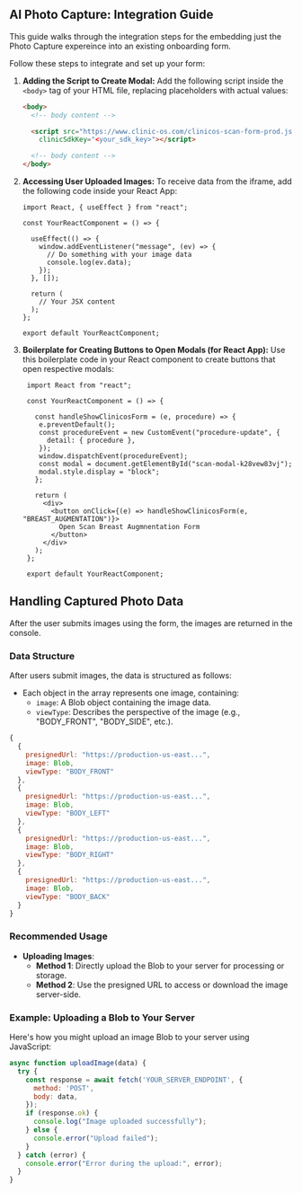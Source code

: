 ## AI Photo Capture: Integration Guide
This guide walks through the integration steps for the embedding just the Photo Capture expereince into an existing onboarding form.

Follow these steps to integrate and set up your form:
1. **Adding the Script to Create Modal:**
   Add the following script inside the `<body>` tag of your HTML file, replacing placeholders with actual values:
   ```HTML
   <body>
     <!-- body content -->
   
     <script src="https://www.clinic-os.com/clinicos-scan-form-prod.js" formName="onboarding-scan" themeColor="<hex_color>"
       clinicSdkKey="<your_sdk_key>"></script>
   
     <!-- body content -->
   </body>
   ```
2. **Accessing User Uploaded Images:**
   To receive data from the iframe, add the following code inside your React App:
   ```JSX
   import React, { useEffect } from "react";
   
   const YourReactComponent = () => {
   
     useEffect(() => {
       window.addEventListener("message", (ev) => {
         // Do something with your image data
         console.log(ev.data);
       });
     }, []);

     return (
       // Your JSX content
     );
   };
   
   export default YourReactComponent;
   ```


3. **Boilerplate for Creating Buttons to Open Modals (for React App):**
   Use this boilerplate code in your React component to create buttons that open respective modals:
   ```JSX
    import React from "react";
    
    const YourReactComponent = () => {
      
      const handleShowClinicosForm = (e, procedure) => {
       e.preventDefault();
       const procedureEvent = new CustomEvent("procedure-update", {
         detail: { procedure },
       });
       window.dispatchEvent(procedureEvent);
       const modal = document.getElementById("scan-modal-k28vew83vj");
       modal.style.display = "block";
      };
       
      return (
        <div>
          <button onClick={(e) => handleShowClinicosForm(e, "BREAST_AUGMENTATION")}>
            Open Scan Breast Augmnentation Form
          </button>
        </div>
      );
    };
    
    export default YourReactComponent;

## Handling Captured Photo Data
After the user submits images using the form, the images are returned in the console.

### Data Structure
After users submit images, the data is structured as follows:
- Each object in the array represents one image, containing:
  - `image`: A Blob object containing the image data.
  - `viewType`: Describes the perspective of the image (e.g., "BODY_FRONT", "BODY_SIDE", etc.).

```javascript
{
  {
    presignedUrl: "https://production-us-east...",
    image: Blob,
    viewType: "BODY_FRONT"
  },
  {
    presignedUrl: "https://production-us-east...",
    image: Blob,
    viewType: "BODY_LEFT"
  },
  {
    presignedUrl: "https://production-us-east...",
    image: Blob,
    viewType: "BODY_RIGHT"
  },
  {
    presignedUrl: "https://production-us-east...",
    image: Blob,
    viewType: "BODY_BACK"
  }
}
```

### Recommended Usage
- **Uploading Images**:
  - **Method 1**: Directly upload the Blob to your server for processing or storage.
  - **Method 2**: Use the presigned URL to access or download the image server-side.

### Example: Uploading a Blob to Your Server
Here's how you might upload an image Blob to your server using JavaScript:

```javascript
async function uploadImage(data) {
  try {
    const response = await fetch('YOUR_SERVER_ENDPOINT', {
      method: 'POST',
      body: data,
    });
    if (response.ok) {
      console.log("Image uploaded successfully");
    } else {
      console.error("Upload failed");
    }
  } catch (error) {
    console.error("Error during the upload:", error);
  }
}
```
